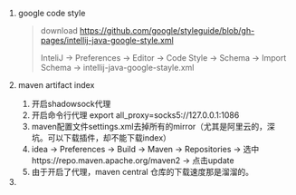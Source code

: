 1. google code style

   > download https://github.com/google/styleguide/blob/gh-pages/intellij-java-google-style.xml
   >
   > InteliJ -> Preferences -> Editor -> Code Style -> Schema -> Import Schema -> intellij-java-google-stayle.xml

2. maven artifact index

   1. 开启shadowsock代理
   2. 开启命令行代理  export all_proxy=socks5://127.0.0.1:1086
   3. maven配置文件settings.xml去掉所有的mirror（尤其是阿里云的，深坑。可以下载插件，却不能下载index）
   4. idea -> Preferences -> Build -> Maven -> Repositories -> 选中https://repo.maven.apache.org/maven2 -> 点击update
   5. 由于开启了代理，maven central 仓库的下载速度那是溜溜的。

3. 